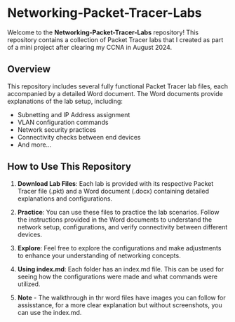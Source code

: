 # Networking-Packet-Tracer-Labs

Welcome to the **Networking-Packet-Tracer-Labs** repository! This repository contains a collection of Packet Tracer labs that I created as part of a mini project after clearing my CCNA in August 2024.

## Overview

This repository includes several fully functional Packet Tracer lab files, each accompanied by a detailed Word document. The Word documents provide explanations of the lab setup, including:

- Subnetting and IP Address assignment
- VLAN configuration commands
- Network security practices
- Connectivity checks between end devices
- And more...

## How to Use This Repository

1. **Download Lab Files**: Each lab is provided with its respective Packet Tracer file (.pkt) and a Word document (.docx) containing detailed explanations and configurations.

2. **Practice**: You can use these files to practice the lab scenarios. Follow the instructions provided in the Word documents to understand the network setup, configurations, and verify connectivity between different devices.

3. **Explore**: Feel free to explore the configurations and make adjustments to enhance your understanding of networking concepts.
4. **Using index.md**: Each folder has an index.md file. This can be used for seeing how the configurations were made and what commands were utilized.
5. **Note** - The walkthrough in thr word files have images you can follow for assisstance, for a more clear explanation but without screenshots, you can use the index.md.
